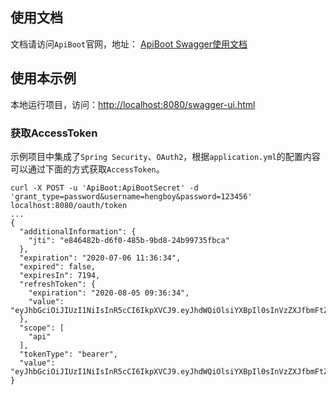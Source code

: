 ## 使用文档
文档请访问`ApiBoot`官网，地址：
<a href="http://apiboot.minbox.io/zh-cn/docs/api-boot-swagger.html" target="_blank">ApiBoot Swagger使用文档</a>

## 使用本示例

本地运行项目，访问：[http://localhost:8080/swagger-ui.html](http://localhost:8080/swagger-ui.html)

### 获取AccessToken
示例项目中集成了`Spring Security`、`OAuth2`，根据`application.yml`的配置内容可以通过下面的方式获取`AccessToken`。
```shell script
curl -X POST -u 'ApiBoot:ApiBootSecret' -d 'grant_type=password&username=hengboy&password=123456' localhost:8080/oauth/token
...
{
  "additionalInformation": {
    "jti": "e846482b-d6f0-485b-9bd8-24b99735fbca"
  },
  "expiration": "2020-07-06 11:36:34",
  "expired": false,
  "expiresIn": 7194,
  "refreshToken": {
    "expiration": "2020-08-05 09:36:34",
    "value": "eyJhbGciOiJIUzI1NiIsInR5cCI6IkpXVCJ9.eyJhdWQiOlsiYXBpIl0sInVzZXJfbmFtZSI6Imhlbmdib3kiLCJzY29wZSI6WyJhcGkiXSwiYXRpIjoiZTg0NjQ4MmItZDZmMC00ODViLTliZDgtMjRiOTk3MzVmYmNhIiwiZXhwIjoxNTk2NTkxMzk0LCJhdXRob3JpdGllcyI6WyJST0xFX2FwaSJdLCJqdGkiOiJlYThmMjQ0ZS1hZGQwLTRkNjAtYjQ2NC1jNTEyMmEyY2VlZDQiLCJjbGllbnRfaWQiOiJBcGlCb290In0.5IcHIbdPj7Tp_DWydSXWZCkBPK7JR8E03nr5JRzY5d0"
  },
  "scope": [
    "api"
  ],
  "tokenType": "bearer",
  "value": "eyJhbGciOiJIUzI1NiIsInR5cCI6IkpXVCJ9.eyJhdWQiOlsiYXBpIl0sInVzZXJfbmFtZSI6Imhlbmdib3kiLCJzY29wZSI6WyJhcGkiXSwiZXhwIjoxNTk0MDA2NTk0LCJhdXRob3JpdGllcyI6WyJST0xFX2FwaSJdLCJqdGkiOiJlODQ2NDgyYi1kNmYwLTQ4NWItOWJkOC0yNGI5OTczNWZiY2EiLCJjbGllbnRfaWQiOiJBcGlCb290In0.H9kVh3DMzMLzVM1lVrmVCWUXZoLV22nRwc2bfPSQ3As"
}
```
